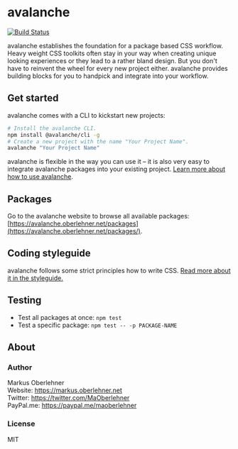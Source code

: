 # avalanche
[![Build Status](https://travis-ci.org/avalanchesass/avalanche.svg?branch=master)](https://travis-ci.org/avalanchesass/avalanche)

avalanche establishes the foundation for a package based CSS workflow. Heavy weight CSS toolkits often stay in your way when creating unique looking experiences or they lead to a rather bland design. But you don't have to reinvent the wheel for every new project either. avalanche provides building blocks for you to handpick and integrate into your workflow.

## Get started
avalanche comes with a CLI to kickstart new projects:

```bash
# Install the avalanche CLI.
npm install @avalanche/cli -g
# Create a new project with the name "Your Project Name".
avalanche "Your Project Name"
```

avalanche is flexible in the way you can use it – it is also very easy to integrate avalanche packages into your existing project. [Learn more about how to use avalanche](https://avalanche.oberlehner.net/get-started/).

## Packages
Go to the avalanche website to browse all available packages: [https://avalanche.oberlehner.net/packages](https://avalanche.oberlehner.net/packages/).

## Coding styleguide
avalanche follows some strict principles how to write CSS. [Read more about it in the styleguide.](https://github.com/avalanchesass/avalanche/blob/master/STYLEGUIDE.md)

## Testing
- Test all packages at once: `npm test`
- Test a specific package: `npm test -- -p PACKAGE-NAME`

## About
### Author
Markus Oberlehner  
Website: https://markus.oberlehner.net  
Twitter: https://twitter.com/MaOberlehner  
PayPal.me: https://paypal.me/maoberlehner

### License
MIT
